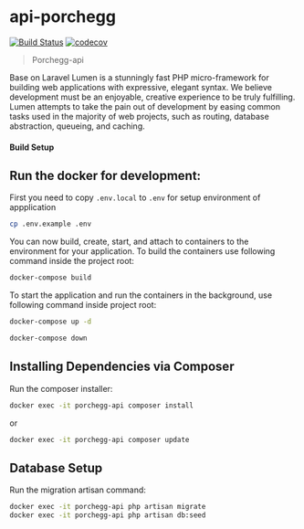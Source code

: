 # api-porchegg
[![Build Status](https://travis-ci.com/nppi3enz/porchegg-api.svg?token=x1gvofY5ULJm5fexMUJE&branch=master)](https://travis-ci.com/nppi3enz/porchegg-api)
[![codecov](https://codecov.io/gh/nppi3enz/porchegg-api/branch/master/graph/badge.svg?token=9R8TzUdJgk)](https://codecov.io/gh/nppi3enz/porchegg-api)

> Porchegg-api

Base on Laravel Lumen is a stunningly fast PHP micro-framework for building web applications with expressive, elegant syntax. We believe development must be an enjoyable, creative experience to be truly fulfilling. Lumen attempts to take the pain out of development by easing common tasks used in the majority of web projects, such as routing, database abstraction, queueing, and caching.

#### Build Setup


Run the docker for development:
---------------------
First you need to copy `.env.local` to `.env` for setup environment of appplication

``` bash
cp .env.example .env
```

You can now build, create, start, and attach to containers to the environment for your application. To build the containers use following command inside the project root:

```bash
docker-compose build
```

To start the application and run the containers in the background, use following command inside project root:

```bash
docker-compose up -d
```
```bash
docker-compose down
```

Installing Dependencies via Composer
------------------------------------
Run the composer installer:

```bash
docker exec -it porchegg-api composer install
```
or
```bash
docker exec -it porchegg-api composer update
```

Database Setup
------------------------------------
Run the migration artisan command:
```bash
docker exec -it porchegg-api php artisan migrate
docker exec -it porchegg-api php artisan db:seed
```
